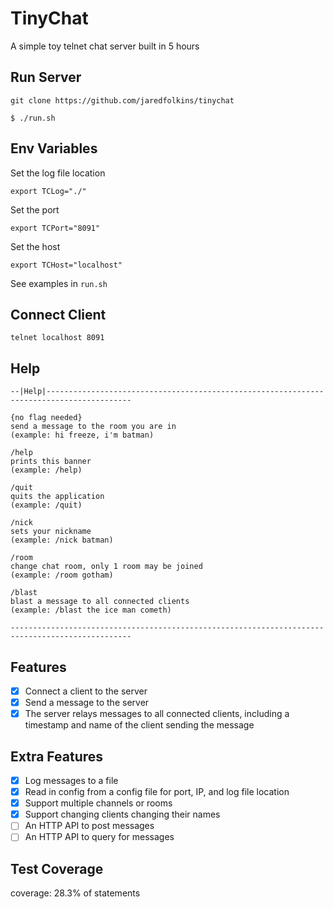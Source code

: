 # TinyChat

A simple toy telnet chat server built in 5 hours

## Run Server

```git clone https://github.com/jaredfolkins/tinychat``` 

```$ ./run.sh```

## Env Variables

Set the log file location

```export TCLog="./"```

Set the port

```export TCPort="8091"```

Set the host

```export TCHost="localhost"```

See examples in ```run.sh```

## Connect Client

```telnet localhost 8091```

## Help

```
--|Help|-----------------------------------------------------------------------------------------

{no flag needed}
send a message to the room you are in
(example: hi freeze, i'm batman)

/help
prints this banner
(example: /help) 

/quit
quits the application
(example: /quit) 

/nick
sets your nickname
(example: /nick batman)

/room 
change chat room, only 1 room may be joined
(example: /room gotham)

/blast
blast a message to all connected clients 
(example: /blast the ice man cometh)

-------------------------------------------------------------------------------------------------
```

## Features

- [x] Connect a client to the server
- [x] Send a message to the server
- [x] The server relays messages to all connected clients, including a timestamp and name of the client sending the message

## Extra Features

- [x] Log messages to a file
- [x] Read in config from a config file for port, IP, and log file location
- [x] Support multiple channels or rooms
- [x] Support changing clients changing their names
- [ ] An HTTP API to post messages
- [ ] An HTTP API to query for messages

## Test Coverage

coverage: 28.3% of statements
